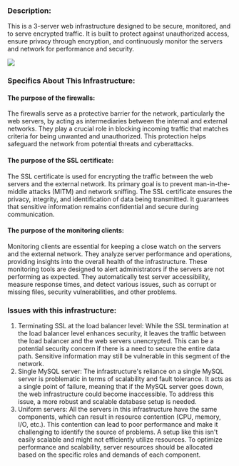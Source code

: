 ### Description:
This is a 3-server web infrastructure designed to be secure, monitored, and to serve encrypted traffic. It is built to protect against unauthorized access, ensure privacy through encryption, and continuously monitor the servers and network for performance and security.

<img src="https://imgur.com/9ExiESl">

### Specifics About This Infrastructure:
#### The purpose of the firewalls:
The firewalls serve as a protective barrier for the network, particularly the web servers, by acting as intermediaries between the internal and external networks. They play a crucial role in blocking incoming traffic that matches criteria for being unwanted and unauthorized. This protection helps safeguard the network from potential threats and cyberattacks.

#### The purpose of the SSL certificate:
The SSL certificate is used for encrypting the traffic between the web servers and the external network. Its primary goal is to prevent man-in-the-middle attacks (MITM) and network sniffing. The SSL certificate ensures the privacy, integrity, and identification of data being transmitted. It guarantees that sensitive information remains confidential and secure during communication.

#### The purpose of the monitoring clients:
Monitoring clients are essential for keeping a close watch on the servers and the external network. They analyze server performance and operations, providing insights into the overall health of the infrastructure. These monitoring tools are designed to alert administrators if the servers are not performing as expected. They automatically test server accessibility, measure response times, and detect various issues, such as corrupt or missing files, security vulnerabilities, and other problems.

### Issues with this infrastructure:

1. Terminating SSL at the load balancer level: While the SSL termination at the load balancer level enhances security, it leaves the traffic between the load balancer and the web servers unencrypted. This can be a potential security concern if there is a need to secure the entire data path. Sensitive information may still be vulnerable in this segment of the network.
2. Single MySQL server: The infrastructure's reliance on a single MySQL server is problematic in terms of scalability and fault tolerance. It acts as a single point of failure, meaning that if the MySQL server goes down, the web infrastructure could become inaccessible. To address this issue, a more robust and scalable database setup is needed.
3. Uniform servers: All the servers in this infrastructure have the same components, which can result in resource contention (CPU, memory, I/O, etc.). This contention can lead to poor performance and make it challenging to identify the source of problems. A setup like this isn't easily scalable and might not efficiently utilize resources. To optimize performance and scalability, server resources should be allocated based on the specific roles and demands of each component.
